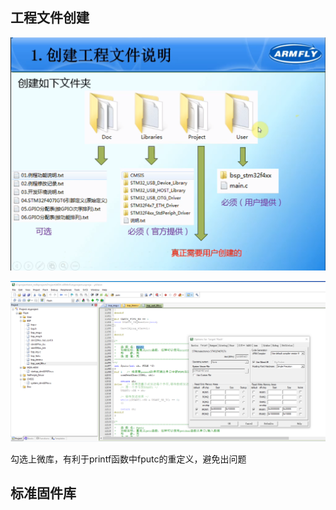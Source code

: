 ## 工程文件创建

![image-20240228022529083](assets/image-20240228022529083.png)

![image-20240228041812693](assets/image-20240228041812693.png)

勾选上微库，有利于printf函数中fputc的重定义，避免出问题

## 标准固件库